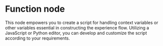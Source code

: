 # Function node

This node empowers you to create a script for handling context variables or other variables essential in constructing the experience flow. Utilizing a JavaScript or Python editor, you can develop and customize the script according to your requirements.
